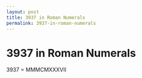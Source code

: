 ```yaml
---
layout: post
title: 3937 in Roman Numerals
permalink: 3937-in-roman-numerals
---
```


# 3937 in Roman Numerals

3937 = MMMCMXXXVII
